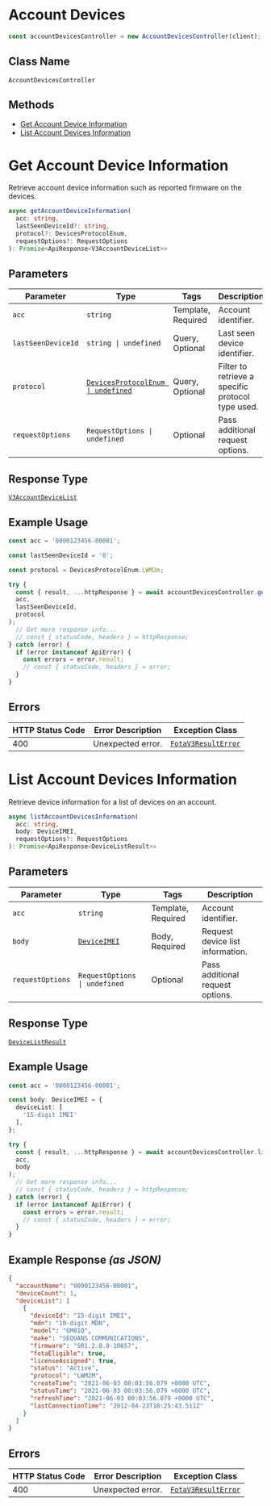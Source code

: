 # Account Devices

```ts
const accountDevicesController = new AccountDevicesController(client);
```

## Class Name

`AccountDevicesController`

## Methods

* [Get Account Device Information](../../doc/controllers/account-devices.md#get-account-device-information)
* [List Account Devices Information](../../doc/controllers/account-devices.md#list-account-devices-information)


# Get Account Device Information

Retrieve account device information such as reported firmware on the devices.

```ts
async getAccountDeviceInformation(
  acc: string,
  lastSeenDeviceId?: string,
  protocol?: DevicesProtocolEnum,
  requestOptions?: RequestOptions
): Promise<ApiResponse<V3AccountDeviceList>>
```

## Parameters

| Parameter | Type | Tags | Description |
|  --- | --- | --- | --- |
| `acc` | `string` | Template, Required | Account identifier. |
| `lastSeenDeviceId` | `string \| undefined` | Query, Optional | Last seen device identifier. |
| `protocol` | [`DevicesProtocolEnum \| undefined`](../../doc/models/devices-protocol-enum.md) | Query, Optional | Filter to retrieve a specific protocol type used. |
| `requestOptions` | `RequestOptions \| undefined` | Optional | Pass additional request options. |

## Response Type

[`V3AccountDeviceList`](../../doc/models/v3-account-device-list.md)

## Example Usage

```ts
const acc = '0000123456-00001';

const lastSeenDeviceId = '0';

const protocol = DevicesProtocolEnum.LWM2m;

try {
  const { result, ...httpResponse } = await accountDevicesController.getAccountDeviceInformation(
  acc,
  lastSeenDeviceId,
  protocol
);
  // Get more response info...
  // const { statusCode, headers } = httpResponse;
} catch (error) {
  if (error instanceof ApiError) {
    const errors = error.result;
    // const { statusCode, headers } = error;
  }
}
```

## Errors

| HTTP Status Code | Error Description | Exception Class |
|  --- | --- | --- |
| 400 | Unexpected error. | [`FotaV3ResultError`](../../doc/models/fota-v3-result-error.md) |


# List Account Devices Information

Retrieve device information for a list of devices on an account.

```ts
async listAccountDevicesInformation(
  acc: string,
  body: DeviceIMEI,
  requestOptions?: RequestOptions
): Promise<ApiResponse<DeviceListResult>>
```

## Parameters

| Parameter | Type | Tags | Description |
|  --- | --- | --- | --- |
| `acc` | `string` | Template, Required | Account identifier. |
| `body` | [`DeviceIMEI`](../../doc/models/device-imei.md) | Body, Required | Request device list information. |
| `requestOptions` | `RequestOptions \| undefined` | Optional | Pass additional request options. |

## Response Type

[`DeviceListResult`](../../doc/models/device-list-result.md)

## Example Usage

```ts
const acc = '0000123456-00001';

const body: DeviceIMEI = {
  deviceList: [
    '15-digit IMEI'
  ],
};

try {
  const { result, ...httpResponse } = await accountDevicesController.listAccountDevicesInformation(
  acc,
  body
);
  // Get more response info...
  // const { statusCode, headers } = httpResponse;
} catch (error) {
  if (error instanceof ApiError) {
    const errors = error.result;
    // const { statusCode, headers } = error;
  }
}
```

## Example Response *(as JSON)*

```json
{
  "accountName": "0000123456-00001",
  "deviceCount": 1,
  "deviceList": [
    {
      "deviceId": "15-digit IMEI",
      "mdn": "10-digit MDN",
      "model": "GM01Q",
      "make": "SEQUANS COMMUNICATIONS",
      "firmware": "SR1.2.0.0-10657",
      "fotaEligible": true,
      "licenseAssigned": true,
      "status": "Active",
      "protocol": "LWM2M",
      "createTime": "2021-06-03 00:03:56.079 +0000 UTC",
      "statusTime": "2021-06-03 00:03:56.079 +0000 UTC",
      "refreshTime": "2021-06-03 00:03:56.079 +0000 UTC",
      "lastConnectionTime": "2012-04-23T18:25:43.511Z"
    }
  ]
}
```

## Errors

| HTTP Status Code | Error Description | Exception Class |
|  --- | --- | --- |
| 400 | Unexpected error. | [`FotaV3ResultError`](../../doc/models/fota-v3-result-error.md) |

